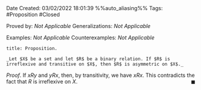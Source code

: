 <br />
<br />

Date Created: 03/02/2022 18:01:39 %%auto_aliasing%%
Tags: #Proposition #Closed 

Proved by: _Not Applicable_
Generalizations: _Not Applicable_

Examples: _Not Applicable_
Counterexamples: _Not Applicable_

``` ad-Proposition
title: Proposition.

_Let $X$ be a set and let $R$ be a binary relation. If $R$ is irreflexive and transitive on $X$, then $R$ is asymmetric on $X$._

``` 

_Proof_. If $xRy$ and $yRx$, then, by transitivity, we have $xRx$. This contradicts the fact that $R$ is irreflexive on $X$.<span style="float:right;">$\blacksquare$</span>
